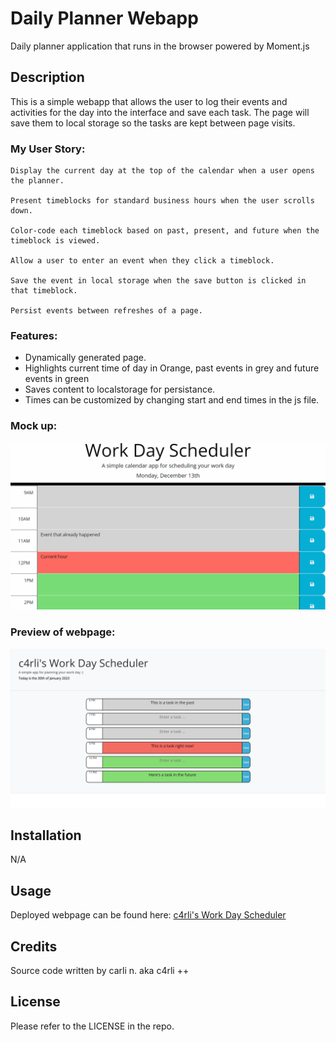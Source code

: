 # Daily Planner Webapp
Daily planner application that runs in the browser powered by Moment.js

## Description
This is a simple webapp that allows the user to log their events and activities for the day into the interface and save each task. The page will save them to local storage so the tasks are kept between page visits.

### My User Story:
```
Display the current day at the top of the calendar when a user opens the planner.

Present timeblocks for standard business hours when the user scrolls down.

Color-code each timeblock based on past, present, and future when the timeblock is viewed.

Allow a user to enter an event when they click a timeblock.

Save the event in local storage when the save button is clicked in that timeblock.

Persist events between refreshes of a page.
```

### Features:
- Dynamically generated page.
- Highlights current time of day in Orange, past events in grey and future events in green
- Saves content to localstorage for persistance.
- Times can be customized by changing start and end times in the js file.

### Mock up:
![image](./assets/README/mockup.gif)
### Preview of webpage:
![image](./assets/README/Screenshot1.png)

## Installation
N/A

## Usage
Deployed webpage can be found here:  [c4rli's Work Day Scheduler](https://c4rli.github.io/Daily-Planner-Webapp)

## Credits
Source code written by carli n. aka c4rli ++

## License
Please refer to the LICENSE in the repo.